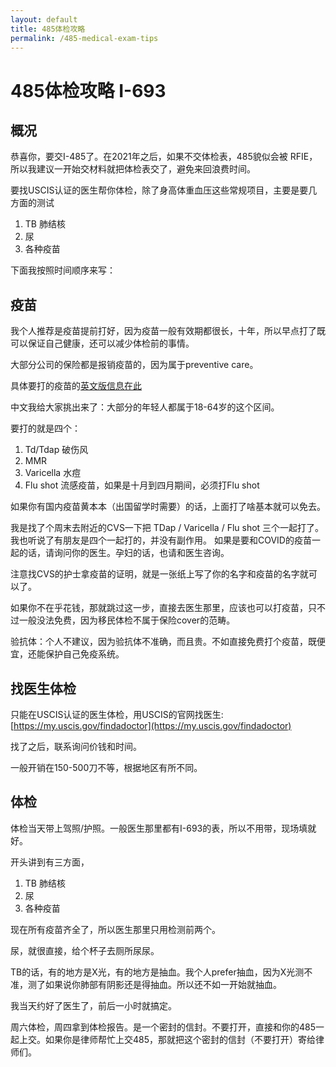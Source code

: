 ```yaml
---
layout: default
title: 485体检攻略
permalink: /485-medical-exam-tips
---
```


# 485体检攻略 I-693


## 概况

恭喜你，要交I-485了。在2021年之后，如果不交体检表，485貌似会被 RFIE，所以我建议一开始交材料就把体检表交了，避免来回浪费时间。

要找USCIS认证的医生帮你体检，除了身高体重血压这些常规项目，主要是要几方面的测试
1. TB 肺结核
1. 尿
1. 各种疫苗

下面我按照时间顺序来写：

## 疫苗

我个人推荐是疫苗提前打好，因为疫苗一般有效期都很长，十年，所以早点打了既可以保证自己健康，还可以减少体检前的事情。

大部分公司的保险都是报销疫苗的，因为属于preventive care。

具体要打的疫苗的[英文版信息在此](https://www.cdc.gov/immigrantrefugeehealth/exams/ti/civil/vaccination-civil-technical-instructions.html#tbl1)

中文我给大家挑出来了：大部分的年轻人都属于18-64岁的这个区间。

要打的就是四个：
1. Td/Tdap 破伤风
1. MMR
1. Varicella 水痘
1. Flu shot 流感疫苗，如果是十月到四月期间，必须打Flu shot

如果你有国内疫苗黄本本（出国留学时需要）的话，上面打了啥基本就可以免去。

我是找了个周末去附近的CVS一下把 TDap / Varicella / Flu shot 三个一起打了。我也听说了有朋友是四个一起打的，并没有副作用。
如果是要和COVID的疫苗一起的话，请询问你的医生。孕妇的话，也请和医生咨询。

注意找CVS的护士拿疫苗的证明，就是一张纸上写了你的名字和疫苗的名字就可以了。

如果你不在乎花钱，那就跳过这一步，直接去医生那里，应该也可以打疫苗，只不过一般没法免费，因为移民体检不属于保险cover的范畴。

验抗体：个人不建议，因为验抗体不准确，而且贵。不如直接免费打个疫苗，既便宜，还能保护自己免疫系统。

## 找医生体检

只能在USCIS认证的医生体检，用USCIS的官网找医生: [https://my.uscis.gov/findadoctor](https://my.uscis.gov/findadoctor)

找了之后，联系询问价钱和时间。

一般开销在150-500刀不等，根据地区有所不同。


## 体检

体检当天带上驾照/护照。一般医生那里都有I-693的表，所以不用带，现场填就好。

开头讲到有三方面，
1. TB 肺结核
1. 尿
1. 各种疫苗

现在所有疫苗齐全了，所以医生那里只用检测前两个。

尿，就很直接，给个杯子去厕所尿尿。

TB的话，有的地方是X光，有的地方是抽血。我个人prefer抽血，因为X光测不准，测了如果说你肺部有阴影还是得抽血。所以还不如一开始就抽血。

我当天约好了医生了，前后一小时就搞定。

周六体检，周四拿到体检报告。是一个密封的信封。不要打开，直接和你的485一起上交。如果你是律师帮忙上交485，那就把这个密封的信封（不要打开）寄给律师们。

